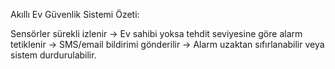 

Akıllı Ev Güvenlik Sistemi Özeti:

Sensörler sürekli izlenir → Ev sahibi yoksa tehdit seviyesine göre alarm tetiklenir → SMS/email bildirimi gönderilir → Alarm uzaktan sıfırlanabilir veya sistem durdurulabilir.
